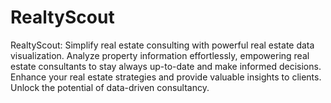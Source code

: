 # RealtyScout
RealtyScout: Simplify real estate consulting with powerful real estate data visualization. Analyze property information effortlessly, empowering real estate consultants to stay always up-to-date and make informed decisions. Enhance your real estate strategies and provide valuable insights to clients. Unlock the potential of data-driven consultancy.
